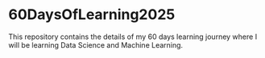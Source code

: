 # 60DaysOfLearning2025
This repository contains the details of my 60 days learning journey where I will be learning Data Science and Machine Learning. 
